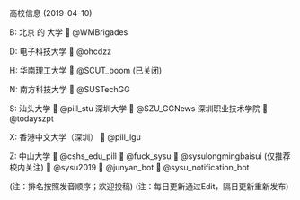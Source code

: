 高校信息 (2019-04-10)

B:
  北京 的 大学
    📣  @WMBrigades

D:
  电子科技大学
    📣  @ohcdzz

H:
  华南理工大学
    📣  @SCUT_boom (已关闭)

N:
  南方科技大学
    📣  @SUSTechGG

S:
  汕头大学
    📣  @pill_stu
  深圳大学
    📣  @SZU_GGNews
  深圳职业技术学院
    📣  @todayszpt

X:
  香港中文大学（深圳）
    📣  @pill_lgu

Z:
  中山大学
    📣  @cshs_edu_pill
    📣  @fuck_sysu
    📣  @sysulongmingbaisui
                (仅推荐校内关注)
    💬  @sysu2019
    🤖  @junyan_bot
    🤖  @sysu_notification_bot

(注：排名按照发音顺序；欢迎投稿)
(注：每日更新通过Edit，隔日更新重新发布)